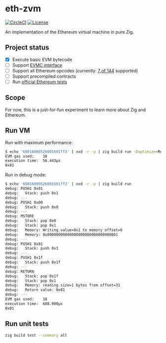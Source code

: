 # eth-zvm

[![CircleCI](https://dl.circleci.com/status-badge/img/gh/mtlynch/eth-zvm/tree/master.svg?style=svg)](https://dl.circleci.com/status-badge/redirect/gh/mtlynch/eth-zvm/tree/master)
[![License](http://img.shields.io/:license-mit-blue.svg?style=flat-square)](LICENSE)

An implementation of the Ethereum virtual machine in pure Zig.

## Project status

- [x] Execute basic EVM bytecode
- [ ] Support [EVMC interface](https://github.com/ethereum/evmc)
- [ ] Support all Ethereum opcodes (currently: [7 of 144](src/evm/opcodes.zig) supported)
- [ ] Support precompiled contracts
- [ ] Run [official Ethereum tests](https://github.com/ethereum/tests)

## Scope

For now, this is a just-for-fun experiment to learn more about Zig and Ethereum.

## Run VM

Run with maximum performance:

```bash
$ echo '60016000526001601ff3' | xxd -r -p | zig build run -Doptimize=ReleaseFast
EVM gas used:    18
execution time:  56.443µs
0x01
```

Run in debug mode:

```bash
$ echo '60016000526001601ff3' | xxd -r -p | zig build run
debug: PUSH1 0x01
debug:   Stack: push 0x1
debug: ---
debug: PUSH1 0x00
debug:   Stack: push 0x0
debug: ---
debug: MSTORE
debug:   Stack: pop 0x0
debug:   Stack: pop 0x1
debug:   Memory: Writing value=0x1 to memory offset=0
debug:   Memory: 0x00000000000000000000000000000001
debug: ---
debug: PUSH1 0x01
debug:   Stack: push 0x1
debug: ---
debug: PUSH1 0x1f
debug:   Stack: push 0x1f
debug: ---
debug: RETURN
debug:   Stack: pop 0x1f
debug:   Stack: pop 0x1
debug:   Memory: reading size=1 bytes from offset=31
debug:   Return value: 0x01
debug: ---
EVM gas used:    18
execution time:  688.900µs
0x01
```

## Run unit tests

```bash
zig build test --summary all
```
